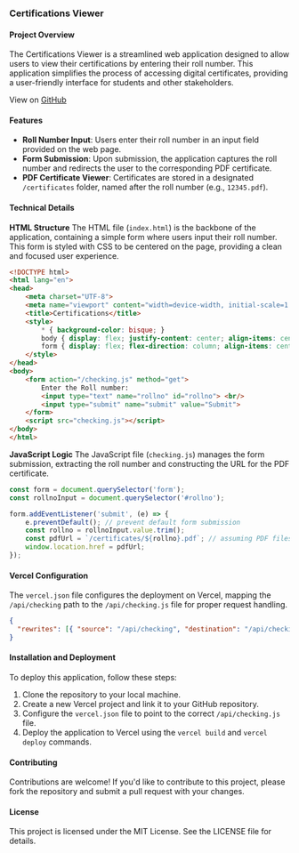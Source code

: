 ### Certifications Viewer

#### Project Overview
The Certifications Viewer is a streamlined web application designed to allow users to view their certifications by entering their roll number. This application simplifies the process of accessing digital certificates, providing a user-friendly interface for students and other stakeholders.

View on [GitHub](https://github.com/sudoTheArkKnight/DigitCertificateDistributionSystem)

#### Features

- **Roll Number Input**: Users enter their roll number in an input field provided on the web page.
- **Form Submission**: Upon submission, the application captures the roll number and redirects the user to the corresponding PDF certificate.
- **PDF Certificate Viewer**: Certificates are stored in a designated `/certificates` folder, named after the roll number (e.g., `12345.pdf`).

#### Technical Details

**HTML Structure**
The HTML file (`index.html`) is the backbone of the application, containing a simple form where users input their roll number. This form is styled with CSS to be centered on the page, providing a clean and focused user experience.

```html
<!DOCTYPE html>
<html lang="en">
<head>
    <meta charset="UTF-8">
    <meta name="viewport" content="width=device-width, initial-scale=1.0">
    <title>Certifications</title>
    <style>
        * { background-color: bisque; }
        body { display: flex; justify-content: center; align-items: center; height: 100vh; margin: 0; }
        form { display: flex; flex-direction: column; align-items: center; }
    </style>
</head>
<body>
    <form action="/checking.js" method="get">
        Enter the Roll number:
        <input type="text" name="rollno" id="rollno"> <br/>
        <input type="submit" name="submit" value="Submit">
    </form>
    <script src="checking.js"></script>
</body>
</html>
```

**JavaScript Logic**
The JavaScript file (`checking.js`) manages the form submission, extracting the roll number and constructing the URL for the PDF certificate.

```javascript
const form = document.querySelector('form');
const rollnoInput = document.querySelector('#rollno');

form.addEventListener('submit', (e) => {
    e.preventDefault(); // prevent default form submission
    const rollno = rollnoInput.value.trim();
    const pdfUrl = `/certificates/${rollno}.pdf`; // assuming PDF files are in /certificates folder
    window.location.href = pdfUrl;
});
```

#### Vercel Configuration
The `vercel.json` file configures the deployment on Vercel, mapping the `/api/checking` path to the `/api/checking.js` file for proper request handling.

```json
{
  "rewrites": [{ "source": "/api/checking", "destination": "/api/checking.js" }]
}
```

#### Installation and Deployment

To deploy this application, follow these steps:
1. Clone the repository to your local machine.
2. Create a new Vercel project and link it to your GitHub repository.
3. Configure the `vercel.json` file to point to the correct `/api/checking.js` file.
4. Deploy the application to Vercel using the `vercel build` and `vercel deploy` commands.

#### Contributing
Contributions are welcome! If you'd like to contribute to this project, please fork the repository and submit a pull request with your changes.

#### License
This project is licensed under the MIT License. See the LICENSE file for details.
